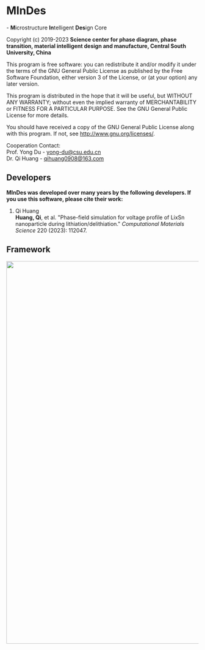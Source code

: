 # MInDes
\- **M**icrostructure **In**telligent **Des**ign Core

Copyright (c) 2019-2023 **Science center for phase diagram, phase transition, material intelligent design and manufacture, Central South University, China**

This program is free software: you can redistribute it and/or modify it under the terms of the GNU General Public License as published by the Free 
Software Foundation, either version 3 of the License, or (at your option) any later version.

This program is distributed in the hope that it will be useful, but WITHOUT ANY WARRANTY; without even the implied warranty of MERCHANTABILITY or 
FITNESS FOR A PARTICULAR PURPOSE.  See the GNU General Public License for more details.

You should have received a copy of the GNU General Public License along with this program.  If not, see <http://www.gnu.org/licenses/>.

Cooperation Contact:   
Prof. Yong Du - yong-du@csu.edu.cn  
Dr. Qi Huang  - qihuang0908@163.com

## Developers
**MInDes was developed over many years by the following developers. If you use this software, please cite their work:**
1. Qi Huang  
**Huang, Qi**, et al. "Phase-field simulation for voltage profile of LixSn nanoparticle during lithiation/delithiation." *Computational Materials Science* 220 (2023): 112047.

## Framework

<div align=center>
<img src="https://github.com/hq5088028/MInDes/blob/main/guide/MInDes%20framework.png" width="1000px">
</div>
